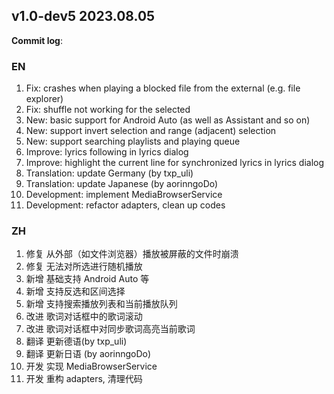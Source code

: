 ## **v1.0-dev5 2023.08.05**

**Commit log**:

### EN
1. Fix: crashes when playing a blocked file from the external (e.g. file explorer)
2. Fix: shuffle not working for the selected
3. New: basic support for Android Auto (as well as Assistant and so on)
4. New: support invert selection and range (adjacent) selection
5. New: support searching playlists and playing queue
6. Improve: lyrics following in lyrics dialog
7. Improve: highlight the current line for synchronized lyrics in lyrics dialog
8. Translation: update Germany (by txp_uli)
9. Translation: update Japanese (by aorinngoDo)
10. Development: implement MediaBrowserService
11. Development: refactor adapters, clean up codes


### ZH
1. 修复 从外部（如文件浏览器）播放被屏蔽的文件时崩溃
2. 修复 无法对所选进行随机播放
3. 新增 基础支持 Android Auto 等
4. 新增 支持反选和区间选择 
5. 新增 支持搜索播放列表和当前播放队列
6. 改进 歌词对话框中的歌词滚动
7. 改进 歌词对话框中对同步歌词高亮当前歌词
8. 翻译 更新德语(by txp_uli)
9. 翻译 更新日语 (by aorinngoDo)
10. 开发 实现 MediaBrowserService
11. 开发 重构 adapters, 清理代码


